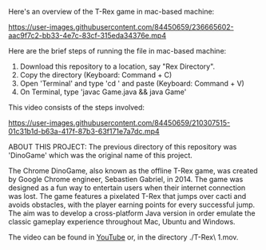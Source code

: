 Here's an overview of the T-Rex game in mac-based machine:

https://user-images.githubusercontent.com/84450659/236665602-aac9f7c2-bb33-4e7c-83cf-315eda34376e.mp4



Here are the brief steps of running the file in mac-based machine:
  
  1. Download this repository to a location, say "Rex Directory".
  2. Copy the directory (Keyboard: Command + C)
  3. Open 'Terminal' and type 'cd ' and paste (Keyboard: Command + V)
  4. On Terminal, type 'javac Game.java && java Game'

This video consists of the steps involved:

https://user-images.githubusercontent.com/84450659/210307515-01c31b1d-b63a-417f-87b3-63f171e7a7dc.mp4

ABOUT THIS PROJECT: 
  The previous directory of this repository was 'DinoGame' which was the original name of this project.

  The Chrome DinoGame, also known as the offline T-Rex game, was created by Google Chrome engineer, Sebastien Gabriel, in 2014. The game was designed as a fun way to entertain users when their internet connection was lost. The game features a pixelated T-Rex that jumps over cacti and avoids obstacles, with the player earning points for every successful jump. The aim was to develop a cross-platform Java version in order emulate the classic gameplay experience throughout Mac, Ubuntu and Windows.

The video can be found in [YouTube](https://youtu.be/DGIck_-l1cM) or, in the directory ./T-Rex\ 1.mov.
